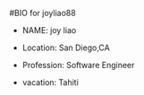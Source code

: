 #BIO for joyliao88

- NAME:  joy liao

- Location:  San Diego,CA

- Profession:  Software Engineer

- vacation: Tahiti
